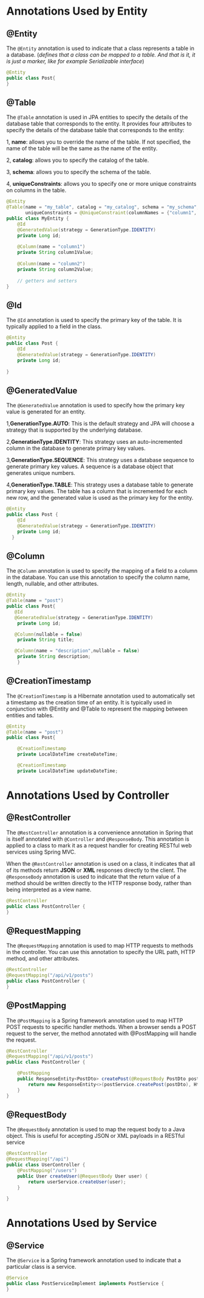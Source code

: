 # Annotations Used by Entity

## @Entity

The `@Entity` annotation is used to indicate that a class represents a table in a database. (*defines that a class can be mapped to a table. And that is it, it is just a marker, like for example Serializable interface*)
```java
@Entity
public class Post{
}
```
## @Table

The `@Table` annotation is used in JPA entities to specify the details of the database table that corresponds to the entity. It provides four attributes to specify the details of the database table that corresponds to the entity:

1, **name**: allows you to override the name of the table. If not specified, the name of the table will be the same as the name of the entity.

2, **catalog**: allows you to specify the catalog of the table.

3, **schema**: allows you to specify the schema of the table.

4, **uniqueConstraints**: allows you to specify one or more unique constraints on columns in the table.
```java
@Entity
@Table(name = "my_table", catalog = "my_catalog", schema = "my_schema", 
       uniqueConstraints = @UniqueConstraint(columnNames = {"column1", "column2"}))
public class MyEntity {
    @Id
    @GeneratedValue(strategy = GenerationType.IDENTITY)
    private Long id;
    
    @Column(name = "column1")
    private String column1Value;
    
    @Column(name = "column2")
    private String column2Value;
    
    // getters and setters
}

```
## @Id

The `@Id` annotation is used to specify the primary key of the table. It is typically applied to a field in the class.
```java
@Entity
public class Post {
    @Id
    @GeneratedValue(strategy = GenerationType.IDENTITY)
    private Long id;
   
}
```
## @GeneratedValue

The `@GeneratedValue` annotation is used to specify how the primary key value is generated for an entity.

1,**GenerationType.AUTO**: This is the default strategy and JPA will choose a strategy that is supported by the underlying database.

2,**GenerationType.IDENTITY**: This strategy uses an auto-incremented column in the database to generate primary key values.

3,**GenerationType.SEQUENCE**: This strategy uses a database sequence to generate primary key values. A sequence is a database object that generates unique numbers.

4,**GenerationType.TABLE**: This strategy uses a database table to generate primary key values. The table has a column that is incremented for each new row, and the generated value is used as the primary key for the entity.
```java
@Entity
public class Post {
    @Id
    @GeneratedValue(strategy = GenerationType.IDENTITY)
    private Long id;
  }
```
## @Column

The `@Column` annotation is used to specify the mapping of a field to a column in the database. You can use this annotation to specify the column name, length, nullable, and other attributes.
```java
@Entity
@Table(name = "post")
public class Post{
   @Id
   @GeneratedValue(strategy = GenerationType.IDENTITY)
    private Long id;

   @Column(nullable = false)
    private String title;

   @Column(name = "description",nullable = false)
    private String description;
    }
```
## @CreationTimestamp

The `@CreationTimestamp` is a Hibernate annotation used to automatically set a timestamp as the creation time of an entity. It is typically used in conjunction with @Entity and @Table to represent the mapping between entities and tables.
```java
@Entity
@Table(name = "post")
public class Post{

    @CreationTimestamp
    private LocalDateTime createDateTime;

    @CreationTimestamp
    private LocalDateTime updateDateTime;
```

# Annotations Used by Controller

## @RestController

The `@RestController` annotation is a convenience annotation in Spring that is itself annotated with `@Controller` and `@ResponseBody`. This annotation is applied to a class to mark it as a request handler for creating RESTful web services using Spring MVC.

When the `@RestController` annotation is used on a class, it indicates that all of its methods return **JSON** or **XML** responses directly to the client. The `@ResponseBody` annotation is used to indicate that the return value of a method should be written directly to the HTTP response body, rather than being interpreted as a view name.

```java
@RestController
public class PostController {
}
```
## @RequestMapping

The `@RequestMapping` annotation is used to map HTTP requests to methods in the controller. You can use this annotation to specify the URL path, HTTP method, and other attributes.

```java
@RestController
@RequestMapping("/api/v1/posts")
public class PostController {
}
```
## @PostMapping

The `@PostMapping` is a Spring framework annotation used to map HTTP POST requests to specific handler methods. When a browser sends a POST request to the server, the method annotated with @PostMapping will handle the request.

```java
@RestController
@RequestMapping("/api/v1/posts")
public class PostController {

    @PostMapping
    public ResponseEntity<PostDto> createPost(@RequestBody PostDto postDto){
        return new ResponseEntity<>(postService.createPost(postDto), HttpStatus.CREATED);
    }
}
```
## @RequestBody

The `@RequestBody` annotation is used to map the request body to a Java object. This is useful for accepting JSON or XML payloads in a RESTful service

```java
@RestController
@RequestMapping("/api")
public class UserController {   
    @PostMapping("/users")
    public User createUser(@RequestBody User user) {
        return userService.createUser(user);
    }
    
}
```
# Annotations Used by Service

## @Service
The `@Service` is a Spring framework annotation used to indicate that a particular class is a service.
```java
@Service
public class PostServiceImplement implements PostService {
}
```
